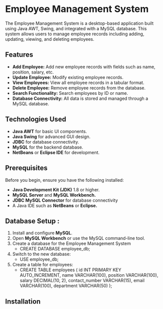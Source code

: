 <h1 style="font-size: 30px;">Employee Management System</h1>
The Employee Management System is a desktop-based application built using Java AWT, Swing, and integrated with a MySQL database. This system allows users to manage employee records including adding, updating, viewing, and deleting employees.

## Features
- **Add Employee:** Add new employee records with fields such as name, position, salary, etc.
- **Update Employee:** Modify existing employee records.
- **View Employees:** View all employee records in a tabular format.
- **Delete Employee:** Remove employee records from the database.
- **Search Functionality:** Search employees by ID or name.
- **Database Connectivity:** All data is stored and managed through a MySQL database.


## Technologies Used
- **Java AWT** for basic UI components.
- **Java Swing** for advanced GUI design.
- **JDBC** for database connectivity.
- **MySQL** for the backend database.
- **NetBeans** or **Eclipse IDE** for development.

## Prerequisites
Before you begin, ensure you have the following installed:
- **Java Development Kit (JDK)** 1.8 or higher.
- **MySQL Server** and **MySQL Workbench.**
- **JDBC MySQL Connector** for database connectivity
- A Java IDE such as **NetBeans** or **Eclipse.**

## Database Setup :
1. Install and configure **MySQL**.
2. Open **MySQL Workbench** or use the MySQL command-line tool.
3. Create a database for the Employee Management System
   - CREATE DATABASE employee_db;
4. Switch to the new database:
   - USE employee_db;
5. Create a table for employees:
   - CREATE TABLE employees (
    id INT PRIMARY KEY AUTO_INCREMENT,
    name VARCHAR(100),
    position VARCHAR(100),
    salary DECIMAL(10, 2),
    contact_number VARCHAR(15),
    email VARCHAR(100),
    department VARCHAR(50)
);

## Installation

